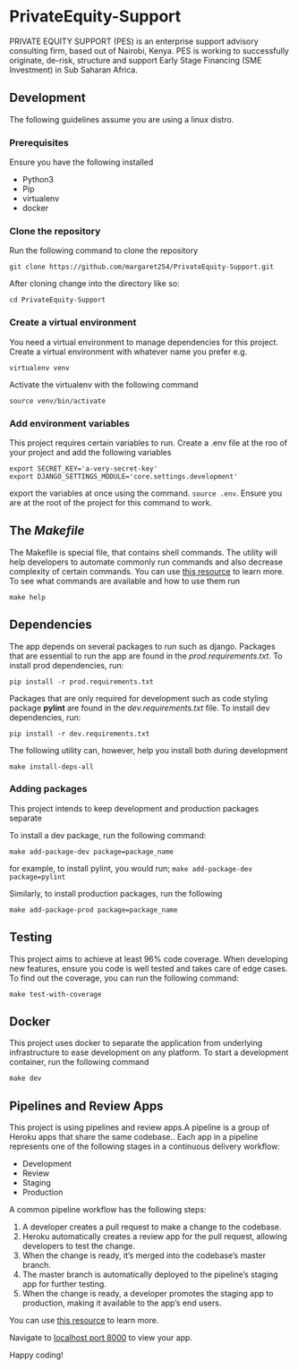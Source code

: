 # PrivateEquity-Support
PRIVATE EQUITY SUPPORT (PES) is an enterprise  support advisory consulting firm, based out of Nairobi, Kenya. PES is working to successfully originate, de-risk, structure and support Early Stage Financing (SME Investment) in Sub Saharan Africa.


## Development
The following guidelines assume you are using a linux distro.
### Prerequisites
Ensure you have the following installed
 - Python3
 - Pip
 - virtualenv
 - docker


### Clone the repository
Run the following command to clone the repository
```
git clone https://github.com/margaret254/PrivateEquity-Support.git
```
After cloning change into the directory like so:
```
cd PrivateEquity-Support
```
### Create a virtual environment
You need a virtual environment to manage dependencies for this project. Create a virtual environment with whatever name you prefer e.g.
```
virtualenv venv
```
Activate the virtualenv with the following command
```
source venv/bin/activate
```
### Add environment variables
This project requires certain variables to run. Create a .env file at the roo of your project and add the following variables
```
export SECRET_KEY='a-very-secret-key'
export DJANGO_SETTINGS_MODULE='core.settings.development'
```
export the variables at once using the command. ```source .env```. Ensure you are at the root of the project for this command to work.

## The *Makefile*
The Makefile is special file, that contains shell commands. The utility will help developers to automate commonly run commands and also decrease complexity of certain commands. You can use [this resource](https://makefiletutorial.com/) to learn more. To see what commands are available and how to use them run
```
make help
```

## Dependencies
The app depends on several packages to run such as django. Packages that are essential to run the app are found in the *prod.requirements.txt*.
To install prod dependencies, run:
```
pip install -r prod.requirements.txt
```
Packages that are only required for development such as code styling package **pylint** are found in the *dev.requirements.txt* file.
To install dev dependencies, run:
```
pip install -r dev.requirements.txt
```
The following utility can, however, help you install both during development
```
make install-deps-all
```
### Adding packages
This project intends to keep development and production packages separate

To install a dev package, run the following command:
```
make add-package-dev package=package_name
```
for example, to install pylint, you would run;  ```make add-package-dev package=pylint```

Similarly, to install production packages, run the following
```
make add-package-prod package=package_name
```

## Testing
This project aims to achieve at least 96% code coverage. When developing new features, ensure you code is well tested and takes care of edge cases.
To find out the coverage, you can run the following command:
```
make test-with-coverage
```

## Docker
This project uses docker to separate the application from underlying infrastructure to ease development on any platform. To start a development container, run the following command
```
make dev
```

## Pipelines and Review Apps
 This project is using pipelines and review apps.A pipeline is a group of Heroku apps that share the same codebase.. Each app in a pipeline represents one of the following stages in a continuous delivery workflow:

- Development
-  Review
-  Staging
-  Production
            
A common pipeline workflow has the following steps:
1. A developer creates a pull request to make a change to the codebase.
2. Heroku automatically creates a review app for the pull request, allowing developers to test the change.
3. When the change is ready, it’s merged into the codebase’s master branch.
4. The master branch is automatically deployed to the pipeline’s staging app for further testing.
5. When the change is ready, a developer promotes the staging app to production, making it available to the app’s end users.

You can use [this resource](https://devcenter.heroku.com/articles/pipelines/) to learn more.


Navigate to [localhost port 8000](0.0.0.0:8000) to view your app.

Happy coding!